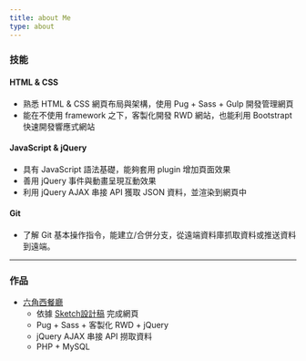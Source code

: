 ```yaml
---
title: about Me
type: about
---
```

### 技能
#### HTML & CSS
- 熟悉 HTML & CSS 網頁布局與架構，使用 Pug + Sass + Gulp 開發管理網頁
- 能在不使用 framework 之下，客製化開發 RWD 網站，也能利用 Bootstrapt 快速開發響應式網站

#### JavaScript & jQuery
- 具有 JavaScript 語法基礎，能夠套用 plugin 增加頁面效果
- 善用 jQuery 事件與動畫呈現互動效果
- 利用 jQuery AJAX 串接 API 獲取 JSON 資料，並渲染到網頁中

#### Git
- 了解 Git 基本操作指令，能建立/合併分支，從遠端資料庫抓取資料或推送資料到遠端。

---

### 作品
- [六角西餐廳](http://katesu.16mb.com/index.html '六角西餐廳')
  - 依據 [Sketch設計稿](https://hexschool.github.io/Rwd_sketch_export/#artboard6) 完成網頁
  - Pug + Sass + 客製化 RWD + jQuery
  - jQuery AJAX 串接 API 撈取資料
  - PHP + MySQL